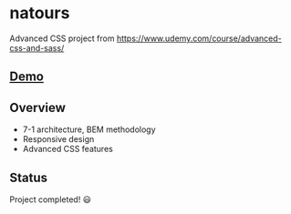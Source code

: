 # natours
Advanced CSS project from https://www.udemy.com/course/advanced-css-and-sass/

## [Demo](https://hichambenjelloun.github.io/learning-css-natours/)

## Overview
- 7-1 architecture, BEM methodology
- Responsive design
- Advanced CSS features

## Status
Project completed! :smiley:
